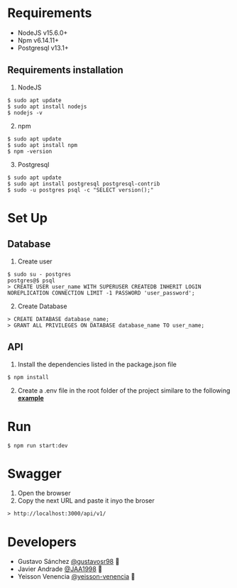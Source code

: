 # Requirements
- NodeJS  v15.6.0+
- Npm v6.14.11+
- Postgresql v13.1+

## Requirements installation
1. NodeJS
```
$ sudo apt update
$ sudo apt install nodejs
$ nodejs -v
```


2. npm
```
$ sudo apt update
$ sudo apt install npm
$ npm -version
```

3. Postgresql
```
$ sudo apt update
$ sudo apt install postgresql postgresql-contrib
$ sudo -u postgres psql -c "SELECT version();"
```
# Set Up

## Database
1. Create user

```
$ sudo su - postgres
postgres@$ psql
> CREATE USER user_name WITH SUPERUSER CREATEDB INHERIT LOGIN NOREPLICATION CONNECTION LIMIT -1 PASSWORD 'user_password';
```

2. Create Database

```
> CREATE DATABASE database_name;
> GRANT ALL PRIVILEGES ON DATABASE database_name TO user_name;
```

## API
1. Install the dependencies listed in the package.json file

```
$ npm install
```

2. Create a .env file in the root folder of the project similare to the following <a href="./.env.example" target=""><strong>example</strong></a> 

# Run
```
$ npm run start:dev
```

# Swagger
1. Open the browser
2. Copy the next URL and paste it inyo the broser 
```
> http://localhost:3000/api/v1/
```

# Developers

- Gustavo Sánchez [@gustavosr98](https://github.com/gustavosr98) 📖
- Javier Andrade [@JAA1998](https://github.com/JAA1998) 📖
- Yeisson Venencia [@yeisson-venencia](https://github.com/yeisson-venencia) 📖
